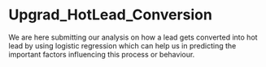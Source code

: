 # Upgrad_HotLead_Conversion
We are here submitting our analysis on how a lead gets converted into hot lead by using logistic regression which can help us in predicting the important factors influencing this process or behaviour.
